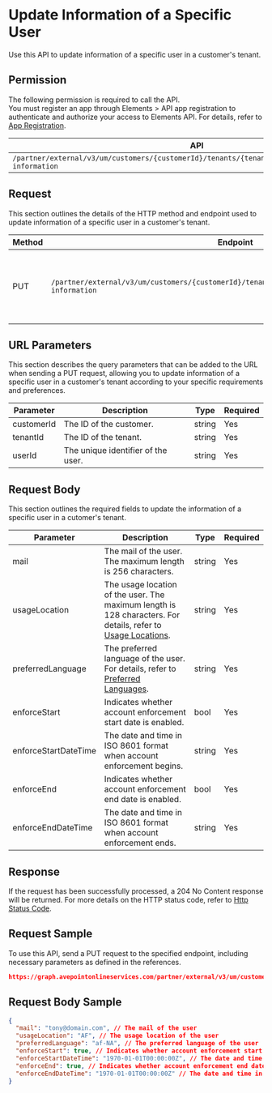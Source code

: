 # Update Information of a Specific User

Use this API to update information of a specific user in a customer's tenant. 

## Permission

The following permission is required to call the API.  
You must register an app through Elements > API app registration to authenticate and authorize your access to Elements API. For details, refer to [App Registration](../../register-app.md).

| API | Permission  |
|-----------|--------|
| `/partner/external/v3/um/customers/{customerId}/tenants/{tenantId}/users/{userId}/account-information`|elements.um.user.readwrite.all|

## Request

This section outlines the details of the HTTP method and endpoint used to update information of a specific user in a customer's tenant.

| Method | Endpoint | Description |
|-----------|--------|------------|
| PUT | `/partner/external/v3/um/customers/{customerId}/tenants/{tenantId}/users/{userId}/account-information` | Updates information of a specific user in a customer's tenant.|

## URL Parameters

This section describes the query parameters that can be added to the URL when sending a PUT request, allowing you to update information of a specific user in a customer's tenant according to your specific requirements and preferences.

| Parameter | Description | Type | Required |
| --- | --- | --- |---|
| customerId | The ID of the customer. | string | Yes |
| tenantId | The ID of the tenant. | string | Yes |
| userId | The unique identifier of the user. | string | Yes |

## Request Body

This section outlines the required fields to update the information of a specific user in a cutomer's tenant.

| Parameter | Description | Type | Required |
| --- | --- | --- | --- |
| mail | The mail of the user. The maximum length is 256 characters. | string | Yes |
| usageLocation | The usage location of the user. The maximum length is 128 characters. For details, refer to [Usage Locations](../../../elements/user-management/user_public_api/usage_location.md).| string | Yes |
| preferredLanguage |  The preferred language of the user. For details, refer to [Preferred Languages](../../../elements/user-management/user_public_api/language.md). | string | Yes | 
| enforceStart | Indicates whether account enforcement start date is enabled. | bool | Yes | 
| enforceStartDateTime |The date and time in ISO 8601 format when account enforcement begins.| string | Yes | 
| enforceEnd |Indicates whether account enforcement end date is enabled. | bool | Yes | 
| enforceEndDateTime |The date and time in ISO 8601 format when account enforcement ends. | string | Yes | 

## Response

If the request has been successfully processed, a 204 No Content response will be returned. For more details on the HTTP status code, refer to [Http Status Code](../../Use-AvePoint-Graph-API.md#http-status-code).

## Request Sample

To use this API, send a PUT request to the specified endpoint, including necessary parameters as defined in the references. 

```json
https://graph.avepointonlineservices.com/partner/external/v3/um/customers/966f35cc-****-57v8-****-25cdbcf82a07/tenants/0c7715b3-****-25x9-****-f3634dcfacec/users/7c18fd6f-****-24v6-****-5725fa9edc3f/account-information
```
## Request Body Sample

```json
{
  "mail": "tony@domain.com", // The mail of the user
  "usageLocation": "AF", // The usage location of the user
  "preferredLanguage": "af-NA", // The preferred language of the user
  "enforceStart": true, // Indicates whether account enforcement start date is enabled
  "enforceStartDateTime": "1970-01-01T00:00:00Z", // The date and time in ISO 8601 format when account enforcement begins
  "enforceEnd": true, // Indicates whether account enforcement end date is enabled
  "enforceEndDateTime": "1970-01-01T00:00:00Z" // The date and time in ISO 8601 format when account enforcement ends
}
```
